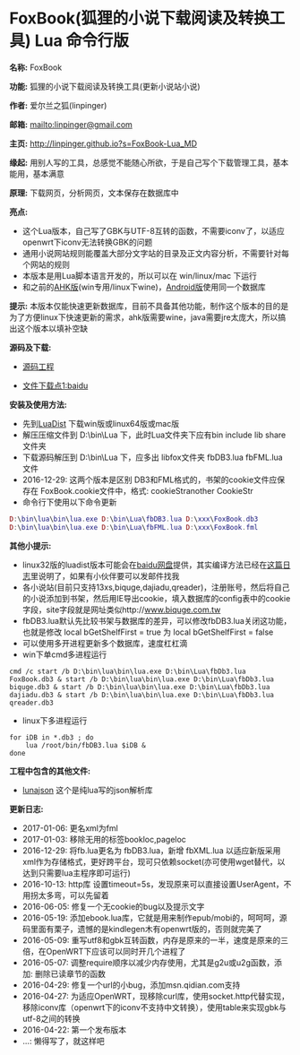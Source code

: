 # FoxBook(狐狸的小说下载阅读及转换工具) Lua 命令行版

**名称:** FoxBook

**功能:** 狐狸的小说下载阅读及转换工具(更新小说站小说)

**作者:** 爱尔兰之狐(linpinger)

**邮箱:** <mailto:linpinger@gmail.com>

**主页:** <http://linpinger.github.io?s=FoxBook-Lua_MD>

**缘起:** 用别人写的工具，总感觉不能随心所欲，于是自己写个下载管理工具，基本能用，基本满意

**原理:** 下载网页，分析网页，文本保存在数据库中

**亮点:** 

- 这个Lua版本，自己写了GBK与UTF-8互转的函数，不需要iconv了，以适应openwrt下iconv无法转换GBK的问题
- 通用小说网站规则能覆盖大部分文字站的目录及正文内容分析，不需要针对每个网站的规则
- 本版本是用Lua脚本语言开发的，所以可以在 win/linux/mac 下运行
- 和之前的[AHK版][foxbook-ahk](win专用/linux下wine)，[Android版][foxbook-android]使用同一个数据库

**提示:** 本版本仅能快速更新数据库，目前不具备其他功能，制作这个版本的目的是为了方便linux下快速更新的需求，ahk版需要wine，java需要jre太庞大，所以搞出这个版本以填补空缺

**源码及下载:**

- [源码工程](https://github.com/linpinger/foxbook-lua)

- [文件下载点1:baidu][pan_baidu]

**安装及使用方法:**

- 先到[LuaDist](http://luadist.org/) 下载win版或linux64版或mac版
- 解压压缩文件到 D:\bin\Lua 下，此时Lua文件夹下应有bin include lib share 文件夹
- 下载源码解压到 D:\bin\Lua 下，应多出 libfox文件夹 fbDB3.lua fbFML.lua 文件
- 2016-12-29: 这两个版本是区别 DB3和FML格式的，书架的cookie文件应保存在 FoxBook.cookie文件中，格式: <cookie><sitename>cookieStr</sitename><sitename>another CookieStr</sitename></cookie>
- 命令行下使用以下命令更新

```Lua
D:\bin\lua\bin\lua.exe D:\bin\Lua\fbDB3.lua D:\xxx\FoxBook.db3
D:\bin\lua\bin\lua.exe D:\bin\Lua\fbFML.lua D:\xxx\FoxBook.fml
```

**其他小提示:**

- linux32版的luadist版本可能会在[baidu网盘][pan_baidu]提供，其实编译方法已经在[这篇日志](http://linpinger.github.io/usr/2016-03-30_Lua.html)里说明了，如果有小伙伴要可以发邮件找我
- 各小说站(目前只支持13xs,biquge,dajiadu,qreader)，注册账号，然后将自己的小说添加到书架，然后用IE导出cookie，填入数据库的config表中的cookie字段，site字段就是网址类似http://www.biquge.com.tw
- fbDB3.lua默认先比较书架与数据库的差异，可以修改fbDB3.lua关闭这功能，也就是修改 local bGetShelfFirst = true 为 local bGetShelfFirst = false
- 可以使用多开进程更新多个数据库，速度杠杠滴
- win下单cmd多进程运行
```shell
cmd /c start /b D:\bin\lua\bin\lua.exe D:\bin\Lua\fbDb3.lua FoxBook.db3 & start /b D:\bin\lua\bin\lua.exe D:\bin\Lua\fbDb3.lua biquge.db3 & start /b D:\bin\lua\bin\lua.exe D:\bin\Lua\fbDb3.lua dajiadu.db3 & start /b D:\bin\lua\bin\lua.exe D:\bin\Lua\fbDb3.lua qreader.db3
```
- linux下多进程运行
```shell
for iDB in *.db3 ; do
	lua /root/bin/fbDB3.lua $iDB &
done
```


**工程中包含的其他文件:**

- [lunajson](https://github.com/grafi-tt/lunajson) 这个是纯lua写的json解析库


**更新日志:**
- 2017-01-06: 更名xml为fml
- 2017-01-03: 移除无用的标签bookloc,pageloc
- 2016-12-29: 将fb.lua更名为 fbDB3.lua，新增 fbXML.lua 以适应新版采用xml作为存储格式，更好跨平台，现可只依赖socket(亦可使用wget替代，以达到只需要lua主程序即可运行)
- 2016-10-13: http库 设置timeout=5s，发现原来可以直接设置UserAgent，不用拐太多弯，可以先留着
- 2016-06-05: 修复一个无cookie的bug以及提示文字
- 2016-05-19: 添加ebook.lua库，它就是用来制作epub/mobi的，呵呵呵，源码里面有栗子，遗憾的是kindlegen木有openwrt版的，否则就完美了
- 2016-05-09: 重写utf8和gbk互转函数，内存是原来的一半，速度是原来的三倍，在OpenWRT下应该可以同时开几个进程了
- 2016-05-07: 调整require顺序以减少内存使用，尤其是g2u或u2g函数，添加: 删除已读章节的函数
- 2016-04-29: 修复一个url的小bug，添加msn.qidian.com支持
- 2016-04-27: 为适应OpenWRT，现移除curl库，使用socket.http代替实现，移除iconv库（openwrt下的iconv不支持中文转换），使用table来实现gbk与utf-8之间的转换
- 2016-04-22: 第一个发布版本
- ...: 懒得写了，就这样吧


[foxbook-ahk]: https://github.com/linpinger/foxbook-ahk
[foxbook-android]: https://github.com/linpinger/foxbook-android
[pan_baidu]: http://pan.baidu.com/s/1bnqxdjL "百度网盘共享"

